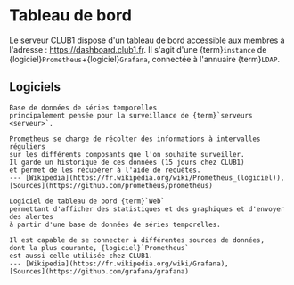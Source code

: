 Tableau de bord
===============

Le serveur CLUB1 dispose d'un tableau de bord accessible aux membres
à l'adresse : <https://dashboard.club1.fr>.
Il s'agit d'une {term}`instance` de {logiciel}`Prometheus`+{logiciel}`Grafana`,
connectée à l'annuaire {term}`LDAP`.

Logiciels
---------

```{logiciel} Prometheus
Base de données de séries temporelles
principalement pensée pour la surveillance de {term}`serveurs <serveur>`.

Prometheus se charge de récolter des informations à intervalles réguliers
sur les différents composants que l'on souhaite surveiller.
Il garde un historique de ces données (15 jours chez CLUB1)
et permet de les récupérer à l'aide de requêtes.
--- [Wikipedia](https://fr.wikipedia.org/wiki/Prometheus_(logiciel)),
[Sources](https://github.com/prometheus/prometheus)
```

```{logiciel} Grafana
Logiciel de tableau de bord {term}`Web`
permettant d'afficher des statistiques et des graphiques et d'envoyer des alertes
à partir d'une base de données de séries temporelles.

Il est capable de se connecter à différentes sources de données,
dont la plus courante, {logiciel}`Prometheus`
est aussi celle utilisée chez CLUB1.
--- [Wikipedia](https://fr.wikipedia.org/wiki/Grafana),
[Sources](https://github.com/grafana/grafana)
```

